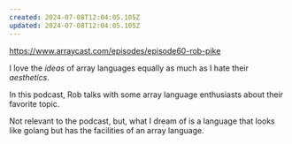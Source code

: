 ```yaml
---
created: 2024-07-08T12:04:05.105Z
updated: 2024-07-08T12:04:05.105Z
---
```

https://www.arraycast.com/episodes/episode60-rob-pike

I love the _ideas_ of array languages equally as much as I hate their _aesthetics_.

In this podcast, Rob talks with some array language enthusiasts about their favorite topic.

Not relevant to the podcast, but, what I dream of is a language that looks like golang but has the facilities of an array language.